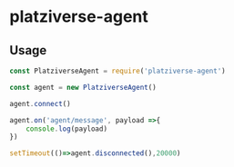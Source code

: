 # platziverse-agent

## Usage

``` js
const PlatziverseAgent = require('platziverse-agent')

const agent = new PlatziverseAgent()

agent.connect()

agent.on('agent/message', payload =>{
    console.log(payload)
})

setTimeout(()=>agent.disconnected(),20000)

```